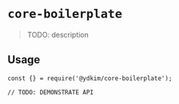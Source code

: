 # `core-boilerplate`

> TODO: description

## Usage

```
const {} = require('@ydkim/core-boilerplate');

// TODO: DEMONSTRATE API
```
